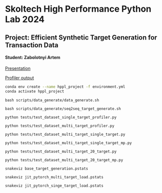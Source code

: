 # Skoltech High Performance Python Lab 2024
## Project: Efficient Synthetic Target Generation for Transaction Data
#### Student: Zabolotnyi Artem

[Presentation](presentation/presentation.pdf)

[Profiler output](profiler_results)


```bash
conda env create --name hppl_project -f environment.yml
conda activate hppl_project
```

```Generate base data
bash scripts/data_generate/data_generate.sh
```

```Time measure and profile base method
bash scripts/data_generate/seq2seq_target_generate.sh
```

```Run JIT base single target profiler
python tests/test_dataset_single_target_profiler.py
```

```Run JIT base multiple target profiler
python tests/test_dataset_multi_target_profiler.py
```


```Run JIT base single target per transaction
python tests/test_dataset_multi_target_single_target.py
```

```Run JIT base single target per transaction multiprocessing
python tests/test_dataset_multi_target_single_target_mp.py
```

```Run JIT base 20 target per transaction
python tests/test_dataset_multi_target_20_target.py
```

```Run JIT base 20 target per transaction multiprocessing
python tests/test_dataset_multi_target_20_target_mp.py
```

```Run profiler vizualization
snakeviz base_target_generation.pstats

snakeviz jit_pytorch_multi_target_load.pstats

snakeviz jit_pytorch_singe_target_load.pstats
```

